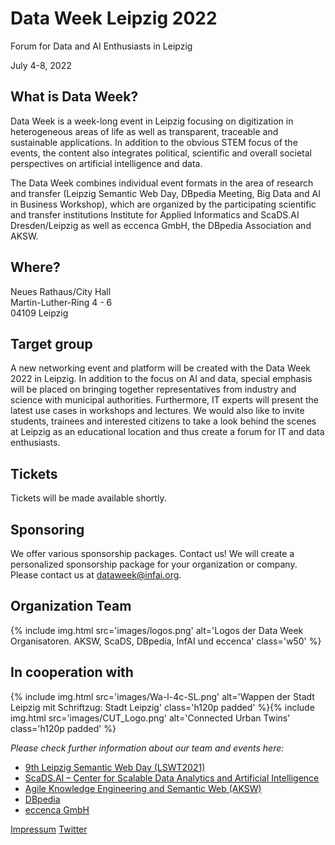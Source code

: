 # Data Week Leipzig 2022
<span class="subtitle">Forum for Data and AI Enthusiasts in Leipzig</span>

<div class="subtitle"><span class="date">July 4-8, 2022</span></div>

## What is Data Week?
Data Week is a week-long event in Leipzig focusing on digitization in heterogeneous areas of life as well as transparent, traceable and sustainable applications. In addition to the obvious STEM focus of the events, the content also integrates political, scientific and overall societal perspectives on artificial intelligence and data.

The Data Week combines individual event formats in the area of research and transfer (Leipzig Semantic Web Day, DBpedia Meeting, Big Data and AI in Business Workshop), which are organized by the participating scientific and transfer institutions Institute for Applied Informatics and ScaDS.AI Dresden/Leipzig as well as eccenca GmbH, the DBpedia Association and AKSW.

## Where?
Neues Rathaus/City Hall <br/>
Martin-Luther-Ring 4 - 6<br/>
04109 Leipzig

## Target group
A new networking event and platform will be created with the Data Week 2022 in Leipzig. In addition to the focus on AI and data, special emphasis will be placed on bringing together representatives from industry and science with municipal authorities. Furthermore, IT experts will present the latest use cases in workshops and lectures. We would also like to invite students, trainees and interested citizens to take a look behind the scenes at Leipzig as an educational location and thus create a forum for IT and data enthusiasts.

## Tickets
Tickets will be made available shortly.

## Sponsoring
We offer various sponsorship packages. Contact us! We will create a personalized sponsorship package for your organization or company. Please contact us at [dataweek@infai.org](mailto:dataweek@infai.org).

## Organization Team

{% include img.html src='images/logos.png' alt='Logos der Data Week Organisatoren. AKSW, ScaDS, DBpedia, InfAI und eccenca' class='w50' %}


## In cooperation with
{% include img.html src='images/Wa-l-4c-SL.png' alt='Wappen der Stadt Leipzig mit Schriftzug: Stadt Leipzig' class='h120p padded' %}{% include img.html src='images/CUT_Logo.png' alt='Connected Urban Twins' class='h120p padded' %}

*Please check further information about our team and events here:*

- [9th Leipzig Semantic Web Day (LSWT2021)](https://lswt2021.aksw.org/)
- [ScaDS.AI – Center for Scalable Data Analytics and Artificial Intelligence](https://scads.de/)
- [Agile Knowledge Engineering and Semantic Web (AKSW)](https://aksw.org/)
- [DBpedia](https://www.dbpedia.org/)
- [eccenca GmbH](https://www.eccenca.com/)

[Impressum](https://infai.org/das-institut/impressum/) [Twitter](https://twitter.com/InfAI_eV)
